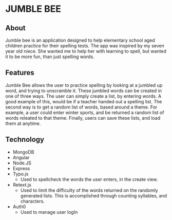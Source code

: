 JUMBLE BEE
==========

About
------
Jumble bee is an application designed to help elementary school aged children practice for their spelling tests. The app was inspired by my seven year old niece. She wanted me to help her with learning to spell, but wanted it to be more fun, than just spelling words.

Features
--------
Jumble Bee allows the user to practice spelling by looking at a jumbled up word, and trying to unscramble it. These jumbled words can be created in one of three ways. The user can simply create a list, by entering words. A good example of this, would be if a teacher handed out a spelling list. The second way is to get a random list of words, based around a theme. For example, a user could enter winter sports, and be returned a random list of words releated to that theme. Finally, users can save these lists, and load them at anytime.

Technology
-----------
* MongoDB
* Angular
* Node.JS
* Express
* Typo.js
  * Used to spellcheck the words the user enters, in the create view.
* Retext.js
  * Used to limit the difficulty of the words returned on the randomly    
    generated lists. This is accomplished through counting syllables, and
    characters.
* Auth0
  * Used to manage user logIn
